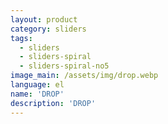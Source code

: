 ```yaml
---
layout: product
category: sliders
tags:
  - sliders
  - sliders-spiral
  - sliders-spiral-no5
image_main: /assets/img/drop.webp
language: el
name: 'DROP'
description: 'DROP'
---
```

